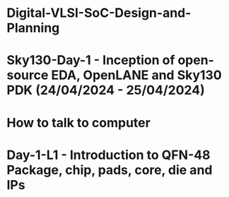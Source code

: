 # Digital-VLSI-SoC-Design-and-Planning
# Sky130-Day-1 - Inception of open-source EDA, OpenLANE and Sky130 PDK (24/04/2024 - 25/04/2024)
# How to talk to computer
# Day-1-L1 - Introduction to QFN-48 Package, chip, pads, core, die and IPs
